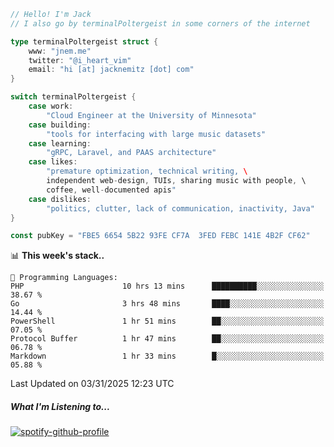 ```go
// Hello! I'm Jack
// I also go by terminalPoltergeist in some corners of the internet

type terminalPoltergeist struct {
    www: "jnem.me"
    twitter: "@i_heart_vim"
    email: "hi [at] jacknemitz [dot] com"
}

switch terminalPoltergeist {
    case work:
        "Cloud Engineer at the University of Minnesota"
    case building:
        "tools for interfacing with large music datasets"
    case learning:
        "gRPC, Laravel, and PAAS architecture"
    case likes:
        "premature optimization, technical writing, \
        independent web-design, TUIs, sharing music with people, \
        coffee, well-documented apis"
    case dislikes:
        "politics, clutter, lack of communication, inactivity, Java"
}

const pubKey = "FBE5 6654 5B22 93FE CF7A  3FED FEBC 141E 4B2F CF62"
```

<!--START_SECTION:waka-->
📊 **This week's stack..** 

```text
💬 Programming Languages: 
PHP                      10 hrs 13 mins      ██████████░░░░░░░░░░░░░░░   38.67 % 
Go                       3 hrs 48 mins       ████░░░░░░░░░░░░░░░░░░░░░   14.44 % 
PowerShell               1 hr 51 mins        ██░░░░░░░░░░░░░░░░░░░░░░░   07.05 % 
Protocol Buffer          1 hr 47 mins        ██░░░░░░░░░░░░░░░░░░░░░░░   06.78 % 
Markdown                 1 hr 33 mins        █░░░░░░░░░░░░░░░░░░░░░░░░   05.88 % 
```


 Last Updated on 03/31/2025 12:23 UTC
<!--END_SECTION:waka-->

##### What I'm Listening to...

[![spotify-github-profile](https://jnem.me/listening-item?maxAge=2592000)](https://jnem.me/listening)
